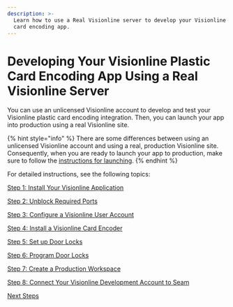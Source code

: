 ```yaml
---
description: >-
  Learn how to use a Real Visionline server to develop your Visionline plastic
  card encoding app.
---
```


# Developing Your Visionline Plastic Card Encoding App Using a Real Visionline Server

You can use an unlicensed Visionline account to develop and test your Visionline plastic card encoding integration. Then, you can launch your app into production using a real Visionline site.

{% hint style="info" %}
There are some differences between using an unlicensed Visionline account and using a real, production Visionline site. Consequently, when you are ready to launch your app to production, make sure to follow the [instructions for launching](../launching-your-visionline-plastic-card-encoding-app-to-a-live-site/).
{% endhint %}

For detailed instructions, see the following topics:

[Step 1: Install Your Visionline Application](step-1-install-your-visionline-application.md)

[Step 2: Unblock Required Ports](step-2-unblock-required-ports.md)

[Step 3: Configure a Visionline User Account](step-3-configure-a-visionline-user-account.md)

[Step 4: Install a Visionline Card Encoder](step-4-install-a-visionline-card-encoder.md)

[Step 5: Set up Door Locks](step-5-set-up-door-locks.md)

[Step 6: Program Door Locks](step-6-program-door-locks.md)

[Step 7: Create a Production Workspace](step-7-create-a-production-workspace.md)

[Step 8: Connect Your Visionline Development Account to Seam](step-8-connect-your-visionline-development-account-to-seam.md)

[Next Steps](next-steps.md)
